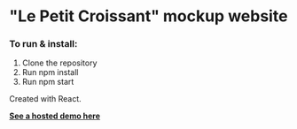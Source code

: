 <h1>"Le Petit Croissant" mockup website</h1>
<h3>To run & install: </h3>

1) Clone the repository
2) Run npm install
3) Run npm start

Created with React.

<strong><a href="https://ivr-1.github.io/Le-petit-croissant/">See a hosted demo here</a></strong>
